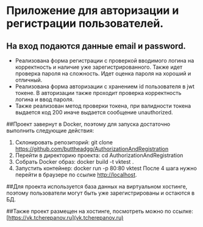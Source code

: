 # **Приложение для авторизации и регистрации пользователей.**
## На вход подаются данные email и password.
- Реализована форма регистрации с проверкой вводимого логина на корректность и наличие уже зарегистрированного. Также идет проверка пароля на сложность. Идет оценка пароля на хороший и отличный.
- Реализована форма авторизации с хранением id пользователя в jwt токене. В авторизации также проходит проверка корректность логина и ввод пароля.
- Также реализован метод проверки токена, при валидности токена выдается код 200 иначе выдается сообщение unauthorized.

##Проект завернут в Docker, поэтому для запуска достаточно выполнить следующие действия:

1. Склонировать репозиторий: git clone https://github.com/buttheadgg/AuthorizationAndRegistration
2. Перейти в директорию проекта: cd AuthorizationAndRegistration
3. Собрать Docker образ: docker build -t vktest .
4. Запустить контейнер: docker run -p 80:80 vktest
После 4 шага нужно перейти в браузере по ссылке [http://localhost](http://localhost).

##Для проекта используется база данных на виртуальном хостинге, поэтому пользователи могут быть уже зарегистрированы и остаются в БД.

##Также проект размещен на хостинге, посмотреть можно по ссылке: [https://vk.tcherepanov.ru](vk.tcherepanov.ru)
